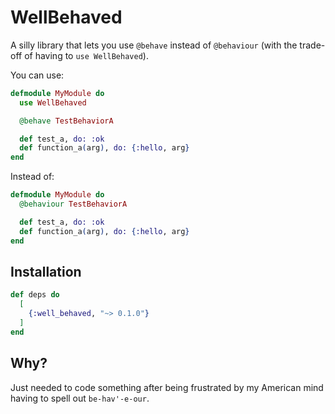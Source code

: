 # WellBehaved

A silly library that lets you use `@behave` instead of `@behaviour` (with the trade-off of having to `use WellBehaved`).

You can use:

```elixir
defmodule MyModule do
  use WellBehaved

  @behave TestBehaviorA

  def test_a, do: :ok
  def function_a(arg), do: {:hello, arg}
end
```

Instead of: 

```elixir
defmodule MyModule do
  @behaviour TestBehaviorA

  def test_a, do: :ok
  def function_a(arg), do: {:hello, arg}
end
```


## Installation

```elixir
def deps do
  [
    {:well_behaved, "~> 0.1.0"}
  ]
end
```


## Why?

Just needed to code something after being frustrated by my American mind having to spell out `be-hav'-e-our`.



